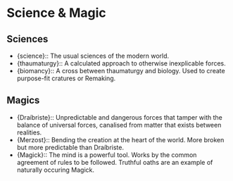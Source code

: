 # Science & Magic

## Sciences
- {science}:: The usual sciences of the modern world.
- {thaumaturgy}:: A calculated approach to otherwise inexplicable forces.
- {biomancy}:: A cross between thaumaturgy and biology. Used to create purpose-fit cratures or Remaking.

## Magics
- {Draíbriste}:: Unpredictable and dangerous forces that tamper with the balance of universal forces, canalised from matter that exists between realities.
- {Merzost}:: Bending the creation at the heart of the world. More broken but more predictable than Draíbriste.
- {Magick}:: The mind is a powerful tool. Works by the common agreement of rules to be followed. Truthful oaths are an example of naturally occuring Magick.
